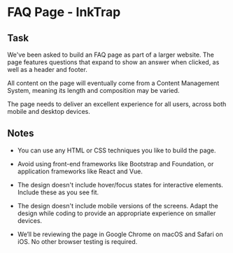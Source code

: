 # FAQ Page - InkTrap

## Task 

We've been asked to build an FAQ page as part of a larger website. The page features questions that expand to show an answer when clicked, as well as a header and footer.

All content on the page will eventually come from a Content Management System, meaning its length and composition may be varied.

The page needs to deliver an excellent experience for all users, across both mobile and desktop devices.

## Notes

- You can use any HTML or CSS techniques you like to build the page.

- Avoid using front-end frameworks like Bootstrap and Foundation, or application frameworks like React and Vue.

- The design doesn't include hover/focus states for interactive elements. Include these as you see fit.

- The design doesn't include mobile versions of the screens. Adapt the design while coding to provide an appropriate experience on smaller devices.

- We’ll be reviewing the page in Google Chrome on macOS and Safari on iOS. No other browser testing is required. 